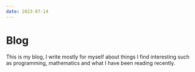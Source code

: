 ```yaml
---
date: 2023-07-14
---
```


# Blog

This is my blog, I write mostly for myself about things I find interesting such as programming, mathematics and what I have been reading recently.
